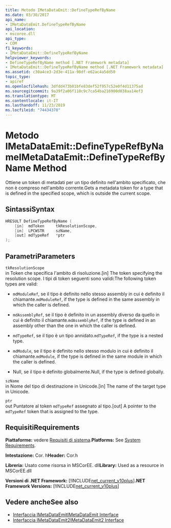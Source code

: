 ```yaml
---
title: Metodo IMetaDataEmit::DefineTypeRefByName
ms.date: 03/30/2017
api_name:
- IMetaDataEmit.DefineTypeRefByName
api_location:
- mscoree.dll
api_type:
- COM
f1_keywords:
- IMetaDataEmit::DefineTypeRefByName
helpviewer_keywords:
- DefineTypeRefByName method [.NET Framework metadata]
- IMetaDataEmit::DefineTypeRefByName method [.NET Framework metadata]
ms.assetid: c30a4ce3-2d3e-411a-98df-e62ac4a5dd50
topic_type:
- apiref
ms.openlocfilehash: 3dfdd473b01bfe83def52f957c52e0f4d11375ad
ms.sourcegitcommit: 9a39f2a06f110c9c7ca54ba216900d038aa14ef3
ms.translationtype: MT
ms.contentlocale: it-IT
ms.lasthandoff: 11/23/2019
ms.locfileid: "74434378"
---
```

# <a name="imetadataemitdefinetyperefbyname-method"></a><span data-ttu-id="b659d-102">Metodo IMetaDataEmit::DefineTypeRefByName</span><span class="sxs-lookup"><span data-stu-id="b659d-102">IMetaDataEmit::DefineTypeRefByName Method</span></span>
<span data-ttu-id="b659d-103">Ottiene un token di metadati per un tipo definito nell'ambito specificato, che non è compreso nell'ambito corrente.</span><span class="sxs-lookup"><span data-stu-id="b659d-103">Gets a metadata token for a type that is defined in the specified scope, which is outside the current scope.</span></span>  
  
## <a name="syntax"></a><span data-ttu-id="b659d-104">Sintassi</span><span class="sxs-lookup"><span data-stu-id="b659d-104">Syntax</span></span>  
  
```cpp  
HRESULT DefineTypeRefByName (   
    [in]  mdToken     tkResolutionScope,   
    [in]  LPCWSTR     szName,   
    [out] mdTypeRef   *ptr   
);  
```  
  
## <a name="parameters"></a><span data-ttu-id="b659d-105">Parametri</span><span class="sxs-lookup"><span data-stu-id="b659d-105">Parameters</span></span>  
 `tkResolutionScope`  
 <span data-ttu-id="b659d-106">in Token che specifica l'ambito di risoluzione.</span><span class="sxs-lookup"><span data-stu-id="b659d-106">[in] The token specifying the resolution scope.</span></span> <span data-ttu-id="b659d-107">I tipi di token seguenti sono validi:</span><span class="sxs-lookup"><span data-stu-id="b659d-107">The following token types are valid:</span></span>  
  
- <span data-ttu-id="b659d-108">`mdModuleRef`, se il tipo è definito nello stesso assembly in cui è definito il chiamante.</span><span class="sxs-lookup"><span data-stu-id="b659d-108">`mdModuleRef`, if the type is defined in the same assembly in which the caller is defined.</span></span>  
  
- <span data-ttu-id="b659d-109">`mdAssemblyRef`, se il tipo è definito in un assembly diverso da quello in cui è definito il chiamante.</span><span class="sxs-lookup"><span data-stu-id="b659d-109">`mdAssemblyRef`, if the type is defined in an assembly other than the one in which the caller is defined.</span></span>  
  
- <span data-ttu-id="b659d-110">`mdTypeRef`, se il tipo è un tipo annidato.</span><span class="sxs-lookup"><span data-stu-id="b659d-110">`mdTypeRef`, if the type is a nested type.</span></span>  
  
- <span data-ttu-id="b659d-111">`mdModule`, se il tipo è definito nello stesso modulo in cui è definito il chiamante.</span><span class="sxs-lookup"><span data-stu-id="b659d-111">`mdModule`, if the type is defined in the same module in which the caller is defined.</span></span>  
  
- <span data-ttu-id="b659d-112">Null, se il tipo è definito globalmente.</span><span class="sxs-lookup"><span data-stu-id="b659d-112">Null, if the type is defined globally.</span></span>  
  
 `szName`  
 <span data-ttu-id="b659d-113">in Nome del tipo di destinazione in Unicode.</span><span class="sxs-lookup"><span data-stu-id="b659d-113">[in] The name of the target type in Unicode.</span></span>  
  
 `ptr`  
 <span data-ttu-id="b659d-114">out Puntatore al token `mdTypeRef` assegnato al tipo.</span><span class="sxs-lookup"><span data-stu-id="b659d-114">[out] A pointer to the `mdTypeRef` token that is assigned to the type.</span></span>  
  
## <a name="requirements"></a><span data-ttu-id="b659d-115">Requisiti</span><span class="sxs-lookup"><span data-stu-id="b659d-115">Requirements</span></span>  
 <span data-ttu-id="b659d-116">**Piattaforme:** vedere [Requisiti di sistema](../../../../docs/framework/get-started/system-requirements.md).</span><span class="sxs-lookup"><span data-stu-id="b659d-116">**Platforms:** See [System Requirements](../../../../docs/framework/get-started/system-requirements.md).</span></span>  
  
 <span data-ttu-id="b659d-117">**Intestazione:** Cor. h</span><span class="sxs-lookup"><span data-stu-id="b659d-117">**Header:** Cor.h</span></span>  
  
 <span data-ttu-id="b659d-118">**Libreria:** Usato come risorsa in MSCorEE. dll</span><span class="sxs-lookup"><span data-stu-id="b659d-118">**Library:** Used as a resource in MSCorEE.dll</span></span>  
  
 <span data-ttu-id="b659d-119">**Versioni di .NET Framework:** [!INCLUDE[net_current_v10plus](../../../../includes/net-current-v10plus-md.md)]</span><span class="sxs-lookup"><span data-stu-id="b659d-119">**.NET Framework Versions:** [!INCLUDE[net_current_v10plus](../../../../includes/net-current-v10plus-md.md)]</span></span>  
  
## <a name="see-also"></a><span data-ttu-id="b659d-120">Vedere anche</span><span class="sxs-lookup"><span data-stu-id="b659d-120">See also</span></span>

- [<span data-ttu-id="b659d-121">Interfaccia IMetaDataEmit</span><span class="sxs-lookup"><span data-stu-id="b659d-121">IMetaDataEmit Interface</span></span>](../../../../docs/framework/unmanaged-api/metadata/imetadataemit-interface.md)
- [<span data-ttu-id="b659d-122">Interfaccia IMetaDataEmit2</span><span class="sxs-lookup"><span data-stu-id="b659d-122">IMetaDataEmit2 Interface</span></span>](../../../../docs/framework/unmanaged-api/metadata/imetadataemit2-interface.md)
